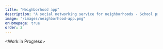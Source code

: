 ```yaml
---
title: "Neighborhood app"
description: "A social networking service for neighborhoods - School project"
image: "/images/neighborhood-app.png"
onHomepage: true
order: 2
---
```


\<Work in Progress>
